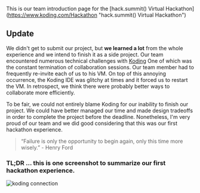 

This is our team introduction page for the [hack.summit() Virtual Hackathon] (https://www.koding.com/Hackathon "hack.summit() Virtual Hackathon")

## Update ##
We didn't get to submit our project, but **we learned a lot** from the whole experience and we intend to finish it as a side project. Our team encountered numerous technical challenges with [Koding](https://Koding.com/ "Koding") One of which was the constant termination of collaboration sessions. Our team member had to frequently re-invite each of us to his VM. On top of this annoying occurrence, the Koding IDE was glitchy at times and it forced us to restart the VM. In retrospect, we think there were probably better ways to collaborate more efficiently.

To be fair, we could not entirely blame Koding for our inability to finish our project. We could have better managed our time and made design tradeoffs in order to complete the project before the deadline. Nonetheless, I'm very proud of our team and we did good considering that this was our first hackathon experience.

>“Failure is only the opportunity to begin again, only this time more wisely.” - Henry Ford

### TL;DR ... this is one screenshot to summarize our first hackathon experience. ###

![koding connection](https://raw.githubusercontent.com/adachiu/hacksummit/gh-pages/images/Koding-Connection.png)

